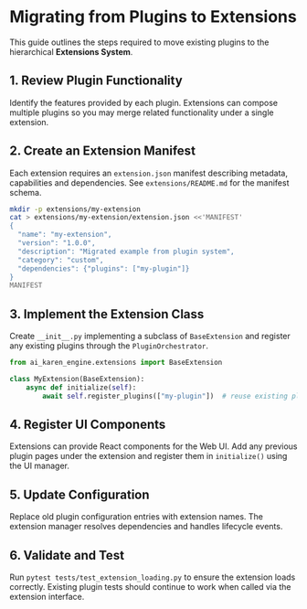 # Migrating from Plugins to Extensions

This guide outlines the steps required to move existing plugins to the hierarchical **Extensions System**.

## 1. Review Plugin Functionality

Identify the features provided by each plugin. Extensions can compose multiple plugins so you may merge related functionality under a single extension.

## 2. Create an Extension Manifest

Each extension requires an `extension.json` manifest describing metadata, capabilities and dependencies. See `extensions/README.md` for the manifest schema.

```bash
mkdir -p extensions/my-extension
cat > extensions/my-extension/extension.json <<'MANIFEST'
{
  "name": "my-extension",
  "version": "1.0.0",
  "description": "Migrated example from plugin system",
  "category": "custom",
  "dependencies": {"plugins": ["my-plugin"]}
}
MANIFEST
```

## 3. Implement the Extension Class

Create `__init__.py` implementing a subclass of `BaseExtension` and register any existing plugins through the `PluginOrchestrator`.

```python
from ai_karen_engine.extensions import BaseExtension

class MyExtension(BaseExtension):
    async def initialize(self):
        await self.register_plugins(["my-plugin"])  # reuse existing plugin
```

## 4. Register UI Components

Extensions can provide React components for the Web UI. Add any previous plugin pages under the extension and register them in `initialize()` using the UI manager.

## 5. Update Configuration

Replace old plugin configuration entries with extension names. The extension manager resolves dependencies and handles lifecycle events.

## 6. Validate and Test

Run `pytest tests/test_extension_loading.py` to ensure the extension loads correctly. Existing plugin tests should continue to work when called via the extension interface.

